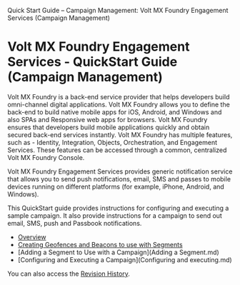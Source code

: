                            

Quick Start Guide – Campaign Management: Volt MX Foundry Engagement Services (Campaign Management)

Volt MX  Foundry Engagement Services - QuickStart Guide (Campaign Management)
===========================================================================

Volt MX  Foundry is a back-end service provider that helps developers build omni-channel digital applications. Volt MX Foundry allows you to define the back-end to build native mobile apps for iOS, Android, and Windows and also SPAs and Responsive web apps for browsers. Volt MX Foundry ensures that developers build mobile applications quickly and obtain secured back-end services instantly. Volt MX Foundry has multiple features, such as - Identity, Integration, Objects, Orchestration, and Engagement Services. These features can be accessed through a common, centralized Volt MX Foundry Console.

Volt MX  Foundry Engagement Services provides generic notification service that allows you to send push notifications, email, SMS and passes to mobile devices running on different platforms (for example, iPhone, Android, and Windows).

This QuickStart guide provides instructions for configuring and executing a sample campaign. It also provide instructions for a campaign to send out email, SMS, push and Passbook notifications.

*   [Overview](Overview.md)
*   [Creating Geofences and Beacons to use with Segments](Ge_Adding.md)
*   [Adding a Segment to Use with a Campaign](Adding a Segment.md)
*   [Configuring and Executing a Campaign](Configuring and executing.md)

You can also access the [Revision History](vmf_msg_quick_start_guide_campaign_management.md).
